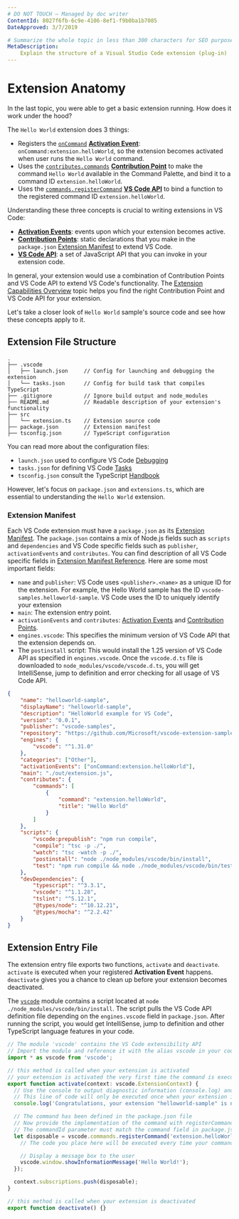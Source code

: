 ```yaml
---
# DO NOT TOUCH — Managed by doc writer
ContentId: 8027f6fb-6c9e-4106-8ef1-f9b0ba1b7085
DateApproved: 3/7/2019

# Summarize the whole topic in less than 300 characters for SEO purpose
MetaDescription:
    Explain the structure of a Visual Studio Code extension (plug-in)
---
```


# Extension Anatomy

In the last topic, you were able to get a basic extension running. How does it
work under the hood?

The `Hello World` extension does 3 things:

-   Registers the [`onCommand`](/api/references/activation-events#onCommand)
    [**Activation Event**](/api/references/activation-events):
    `onCommand:extension.helloWorld`, so the extension becomes activated when
    user runs the `Hello World` command.
-   Uses the
    [`contributes.commands`](/api/references/contribution-points#contributes.commands)
    [**Contribution Point**](/api/references/contribution-points) to make the
    command `Hello World` available in the Command Palette, and bind it to a
    command ID `extension.helloWorld`.
-   Uses the
    [`commands.registerCommand`](/api/references/vscode-api#commands.registerCommand)
    [**VS Code API**](/api/references/vscode-api) to bind a function to the
    registered command ID `extension.helloWorld`.

Understanding these three concepts is crucial to writing extensions in VS Code:

-   [**Activation Events**](/api/references/activation-events): events upon
    which your extension becomes active.
-   [**Contribution Points**](/api/references/contribution-points): static
    declarations that you make in the `package.json`
    [Extension Manifest](#extension-manifest) to extend VS Code.
-   [**VS Code API**](/api/references/vscode-api): a set of JavaScript API that
    you can invoke in your extension code.

In general, your extension would use a combination of Contribution Points and VS
Code API to extend VS Code's functionality. The
[Extension Capabilities Overview](/api/extension-capabilities/overview) topic
helps you find the right Contribution Point and VS Code API for your extension.

Let's take a closer look of `Hello World` sample's source code and see how these
concepts apply to it.

## Extension File Structure

```
.
├── .vscode
│   ├── launch.json     // Config for launching and debugging the extension
│   └── tasks.json      // Config for build task that compiles TypeScript
├── .gitignore          // Ignore build output and node_modules
├── README.md           // Readable description of your extension's functionality
├── src
│   └── extension.ts    // Extension source code
├── package.json        // Extension manifest
├── tsconfig.json       // TypeScript configuration
```

You can read more about the configuration files:

-   `launch.json` used to configure VS Code [Debugging](/docs/editor/debugging)
-   `tasks.json` for defining VS Code [Tasks](/docs/editor/tasks)
-   `tsconfig.json` consult the TypeScript
    [Handbook](https://www.typescriptlang.org/docs/handbook/tsconfig-json.html)

However, let's focus on `package.json` and `extensions.ts`, which are essential
to understanding the `Hello World` extension.

### Extension Manifest

Each VS Code extension must have a `package.json` as its
[Extension Manifest](/api/references/extension-manifest). The `package.json`
contains a mix of Node.js fields such as `scripts` and `dependencies` and VS
Code specific fields such as `publisher`, `activationEvents` and `contributes`.
You can find description of all VS Code specific fields in
[Extension Manifest Reference](/api/references/extension-manifest). Here are
some most important fields:

-   `name` and `publisher`: VS Code uses `<publisher>.<name>` as a unique ID for
    the extension. For example, the Hello World sample has the ID
    `vscode-samples.helloworld-sample`. VS Code uses the ID to uniquely identify
    your extension
-   `main`: The extension entry point.
-   `activationEvents` and `contributes`:
    [Activation Events](/api/references/activation-events) and
    [Contribution Points](/api/references/contribution-points).
-   `engines.vscode`: This specifies the minimum version of VS Code API that the
    extension depends on.
-   The `postinstall` script: This would install the 1.25 version of VS Code API
    as specified in `engines.vscode`. Once the `vscode.d.ts` file is downloaded
    to `node_modules/vscode/vscode.d.ts`, you will get IntelliSense, jump to
    definition and error checking for all usage of VS Code API.

```json
{
	"name": "helloworld-sample",
	"displayName": "helloworld-sample",
	"description": "HelloWorld example for VS Code",
	"version": "0.0.1",
	"publisher": "vscode-samples",
	"repository": "https://github.com/Microsoft/vscode-extension-samples/helloworld-sample",
	"engines": {
		"vscode": "^1.31.0"
	},
	"categories": ["Other"],
	"activationEvents": ["onCommand:extension.helloWorld"],
	"main": "./out/extension.js",
	"contributes": {
		"commands": [
			{
				"command": "extension.helloWorld",
				"title": "Hello World"
			}
		]
	},
	"scripts": {
		"vscode:prepublish": "npm run compile",
		"compile": "tsc -p ./",
		"watch": "tsc -watch -p ./",
		"postinstall": "node ./node_modules/vscode/bin/install",
		"test": "npm run compile && node ./node_modules/vscode/bin/test"
	},
	"devDependencies": {
		"typescript": "^3.3.1",
		"vscode": "^1.1.28",
		"tslint": "^5.12.1",
		"@types/node": "^10.12.21",
		"@types/mocha": "^2.2.42"
	}
}
```

## Extension Entry File

The extension entry file exports two functions, `activate` and `deactivate`.
`activate` is executed when your registered **Activation Event** happens.
`deactivate` gives you a chance to clean up before your extension becomes
deactivated.

The [`vscode`](https://www.npmjs.com/package/vscode) module contains a script
located at `node ./node_modules/vscode/bin/install`. The script pulls the VS
Code API definition file depending on the `engines.vscode` field in
`package.json`. After running the script, you would get IntelliSense, jump to
definition and other TypeScript language features in your code.

```ts
// The module 'vscode' contains the VS Code extensibility API
// Import the module and reference it with the alias vscode in your code below
import * as vscode from 'vscode';

// this method is called when your extension is activated
// your extension is activated the very first time the command is executed
export function activate(context: vscode.ExtensionContext) {
  // Use the console to output diagnostic information (console.log) and errors (console.error)
  // This line of code will only be executed once when your extension is activated
  console.log('Congratulations, your extension "helloworld-sample" is now active!');

  // The command has been defined in the package.json file
  // Now provide the implementation of the command with registerCommand
  // The commandId parameter must match the command field in package.json
  let disposable = vscode.commands.registerCommand('extension.helloWorld', () => {
    // The code you place here will be executed every time your command is executed

    // Display a message box to the user
    vscode.window.showInformationMessage('Hello World!');
  });

  context.subscriptions.push(disposable);
}

// this method is called when your extension is deactivated
export function deactivate() {}
```

